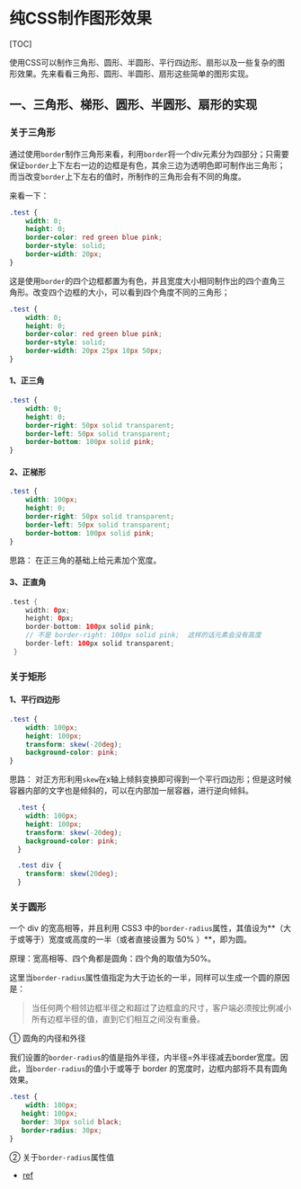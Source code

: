 # 纯CSS制作图形效果

[TOC]

使用CSS可以制作三角形、圆形、半圆形、平行四边形、扇形以及一些复杂的图形效果。先来看看三角形、圆形、半圆形、扇形这些简单的图形实现。

## 一、三角形、梯形、圆形、半圆形、扇形的实现

### 关于三角形

通过使用`border`制作三角形来看，利用`border`将一个div元素分为四部分；只需要保证`border`上下左右一边的边框是有色，其余三边为透明色即可制作出三角形；而当改变`border`上下左右的值时，所制作的三角形会有不同的角度。

来看一下：



```css
.test {
    width: 0;
    height: 0;
    border-color: red green blue pink;
    border-style: solid;
    border-width: 20px;
}
```

这是使用`border`的四个边框都置为有色，并且宽度大小相同制作出的四个直角三角形。改变四个边框的大小，可以看到四个角度不同的三角形；



```css
.test {
    width: 0;
    height: 0;
    border-color: red green blue pink;
    border-style: solid;
    border-width: 20px 25px 10px 50px;
}
```

#### 1、正三角



```css
.test {
    width: 0;
    height: 0;
    border-right: 50px solid transparent;
    border-left: 50px solid transparent;
    border-bottom: 100px solid pink;
}
```

#### 2、正梯形



```css
.test {
    width: 100px;
    height: 0;
    border-right: 50px solid transparent;
    border-left: 50px solid transparent;
    border-bottom: 100px solid pink;
}
```

思路： 在正三角的基础上给元素加个宽度。

#### 3、正直角



```swift
.test {
    width: 0px;
    height: 0px;
    border-bottom: 100px solid pink;
    // 不是 border-right: 100px solid pink;  这样的话元素会没有高度
    border-left: 100px solid transparent;
 }
```

### 关于矩形

#### 1、平行四边形



```css
.test {
    width: 100px;
    height: 100px;
    transform: skew(-20deg);
    background-color: pink;
}
```

思路： 对正方形利用`skew`在x轴上倾斜变换即可得到一个平行四边形；但是这时候容器内部的文字也是倾斜的，可以在内部加一层容器，进行逆向倾斜。



```css
  .test {
    width: 100px;
    height: 100px;
    transform: skew(-20deg);
    background-color: pink;
  }

  .test div {
    transform: skew(20deg);
  }
```

### 关于圆形

一个 div 的宽高相等，并且利用 CSS3 中的`border-radius`属性，其值设为**（大于或等于）宽度或高度的一半（或者直接设置为 50% ）**，即为圆。

原理：宽高相等、四个角都是圆角：四个角的取值为50%。

这里当`border-radius`属性值指定为大于边长的一半，同样可以生成一个圆的原因是：

> 当任何两个相邻边框半径之和超过了边框盒的尺寸，客户端必须按比例减小所有边框半径的值，直到它们相互之间没有重叠。

① 圆角的内径和外径

我们设置的`border-radius`的值是指外半径，内半径=外半径减去border宽度。因此，当`border-radius`的值小于或等于 border 的宽度时，边框内部将不具有圆角效果。



```css
.test {
    width: 100px;
   height: 100px;
   border: 30px solid black;
   border-radius: 30px;
}
```

② 关于`border-radius`属性值

- [ref](https://www.jianshu.com/p/f40617d863a3)